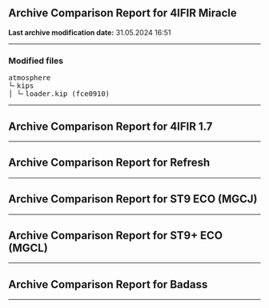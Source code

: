 <h2>Archive Comparison Report for <b>4IFIR Miracle</b></h2><b>Last archive modification date:</b> 31.05.2024 16:51<hr>

<h3>Modified files</h3>
<pre>atmosphere
└╴kips
│ └╴loader.kip (fce0910)
</pre>
<hr>

<h2>Archive Comparison Report for <b>4IFIR 1.7</b></h2><hr>

<h2>Archive Comparison Report for <b>Refresh</b></h2><hr>

<h2>Archive Comparison Report for <b>ST9 ECO (MGCJ)</b></h2><hr>

<h2>Archive Comparison Report for <b>ST9+ ECO (MGCL)</b></h2><hr>

<h2>Archive Comparison Report for <b>Badass</b></h2><hr>

